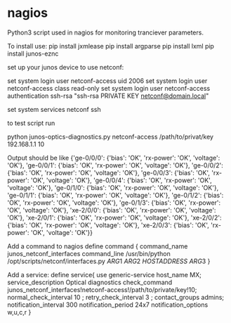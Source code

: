 # nagios
Python3 script used in nagios for monitoring tranciever parameters.

To install use:
pip install jxmlease
pip install argparse
pip install lxml
pip install junos-eznc

set up your junos device to use netconf:

set system login user netconf-access uid 2006
set system login user netconf-access class read-only
set system login user netconf-access authentication ssh-rsa "ssh-rsa PRIVATE KEY netconf@domain.local"

set system services netconf ssh

to test script run
 
python junos-optics-diagnostics.py netconf-access /path/to/privat/key 192.168.1.1 10

Output should be like
{'ge-0/0/0': {'bias': 'OK', 'rx-power': 'OK', 'voltage': 'OK'},
 'ge-0/0/1': {'bias': 'OK', 'rx-power': 'OK', 'voltage': 'OK'},
 'ge-0/0/2': {'bias': 'OK', 'rx-power': 'OK', 'voltage': 'OK'},
 'ge-0/0/3': {'bias': 'OK', 'rx-power': 'OK', 'voltage': 'OK'},
 'ge-0/0/4': {'bias': 'OK', 'rx-power': 'OK', 'voltage': 'OK'},
 'ge-0/1/0': {'bias': 'OK', 'rx-power': 'OK', 'voltage': 'OK'},
 'ge-0/1/1': {'bias': 'OK', 'rx-power': 'OK', 'voltage': 'OK'},
 'ge-0/1/2': {'bias': 'OK', 'rx-power': 'OK', 'voltage': 'OK'},
 'ge-0/1/3': {'bias': 'OK', 'rx-power': 'OK', 'voltage': 'OK'},
 'xe-2/0/0': {'bias': 'OK', 'rx-power': 'OK', 'voltage': 'OK'},
 'xe-2/0/1': {'bias': 'OK', 'rx-power': 'OK', 'voltage': 'OK'},
 'xe-2/0/2': {'bias': 'OK', 'rx-power': 'OK', 'voltage': 'OK'},
 'xe-2/0/3': {'bias': 'OK', 'rx-power': 'OK', 'voltage': 'OK'}}
 
 Add a command to nagios
 define command {
    command_name            junos_netconf_interfaces
    command_line            /usr/bin/python /opt/scripts/netconf/interfaces.py $ARG1$ $ARG2$ $HOSTADDRESS$ $ARG3$
}

Add a service:
define service{
    use                     generic-service
    host_name               MX;
    service_description     Optical diagnostics
    check_command           junos_netconf_interfaces!netconf-access!/path/to/private/key!10;
    normal_check_interval       10 ;
    retry_check_interval        3 ;
    contact_groups              admins;
    notification_interval       300
    notification_period         24x7
    notification_options        w,u,c,r
}

